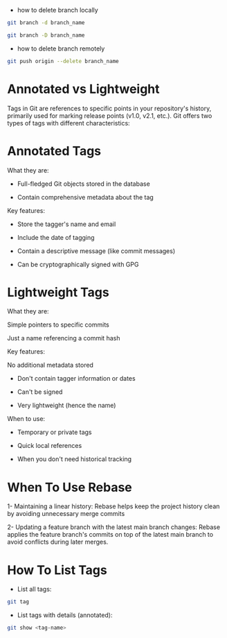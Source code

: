 - how to delete branch locally

```sh
git branch -d branch_name

git branch -D branch_name
```

- how to delete branch remotely

```sh
git push origin --delete branch_name
```

# Annotated vs Lightweight

Tags in Git are references to specific points in your repository's history, primarily used for marking release points (v1.0, v2.1, etc.). Git offers two types of tags with different characteristics:

# Annotated Tags

What they are:

- Full-fledged Git objects stored in the database

- Contain comprehensive metadata about the tag

Key features:

- Store the tagger's name and email

- Include the date of tagging

- Contain a descriptive message (like commit messages)

- Can be cryptographically signed with GPG

# Lightweight Tags

What they are:

Simple pointers to specific commits

Just a name referencing a commit hash

Key features:

No additional metadata stored

- Don't contain tagger information or dates

- Can't be signed

- Very lightweight (hence the name)

When to use:

- Temporary or private tags

- Quick local references

- When you don't need historical tracking


# When To Use Rebase

1- Maintaining a linear history: Rebase helps keep the project history clean by avoiding unnecessary merge commits

2- Updating a feature branch with the latest main branch changes: Rebase applies the feature branch's commits on top of the latest main branch to avoid conflicts during later merges.

# How To List Tags

- List all tags:
```sh
git tag
```
- List tags with details (annotated):
```sh
git show <tag-name>
```